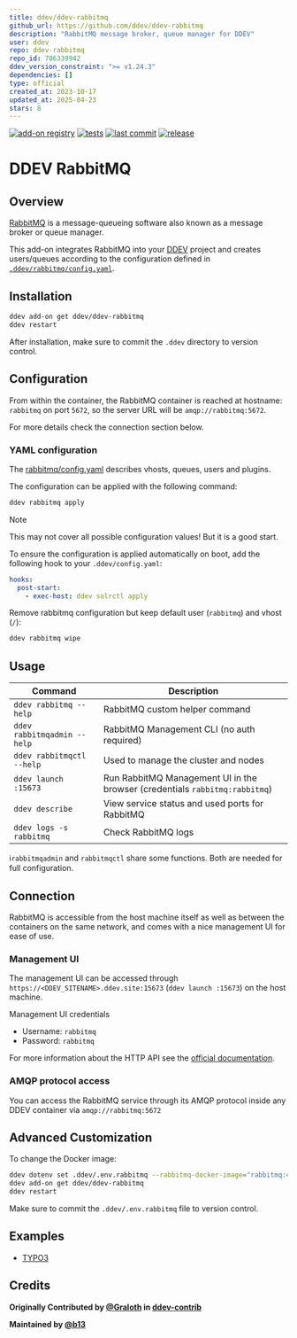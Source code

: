 ```yaml
---
title: ddev/ddev-rabbitmq
github_url: https://github.com/ddev/ddev-rabbitmq
description: "RabbitMQ message broker, queue manager for DDEV"
user: ddev
repo: ddev-rabbitmq
repo_id: 706339942
ddev_version_constraint: ">= v1.24.3"
dependencies: []
type: official
created_at: 2023-10-17
updated_at: 2025-04-23
stars: 8
---
```


[![add-on registry](https://img.shields.io/badge/DDEV-Add--on_Registry-blue)](https://addons.ddev.com)
[![tests](https://github.com/ddev/ddev-rabbitmq/actions/workflows/tests.yml/badge.svg?branch=main)](https://github.com/ddev/ddev-rabbitmq/actions/workflows/tests.yml?query=branch%3Amain)
[![last commit](https://img.shields.io/github/last-commit/ddev/ddev-rabbitmq)](https://github.com/ddev/ddev-rabbitmq/commits)
[![release](https://img.shields.io/github/v/release/ddev/ddev-rabbitmq)](https://github.com/ddev/ddev-rabbitmq/releases/latest)

# DDEV RabbitMQ

## Overview

[RabbitMQ](https://www.rabbitmq.com/) is a message-queueing software also known as a message broker or queue manager.

This add-on integrates RabbitMQ into your [DDEV](https://ddev.com/) project and creates users/queues according to the configuration defined in [`.ddev/rabbitmq/config.yaml`](https://github.com/ddev/ddev-rabbitmq/blob/main/rabbitmq/config.yaml).

## Installation

```bash
ddev add-on get ddev/ddev-rabbitmq
ddev restart
```

After installation, make sure to commit the `.ddev` directory to version control.

## Configuration

From within the container, the RabbitMQ container is reached at hostname: `rabbitmq` on port `5672`, so
the server URL will be `amqp://rabbitmq:5672`.

For more details check the connection section below.

### YAML configuration

The [rabbitmq/config.yaml](https://github.com/ddev/ddev-rabbitmq/blob/main/rabbitmq/config.yaml) describes
vhosts, queues, users and plugins.

The configuration can be applied with the following command:

```bash
ddev rabbitmq apply
```

> [!NOTE]
> This may not cover all possible configuration values! But it is a good start.

To ensure the configuration is applied automatically on boot, add the following
hook to your `.ddev/config.yaml`:

```yaml
hooks:
  post-start:
    - exec-host: ddev solrctl apply
```

Remove rabbitmq configuration but keep default user (`rabbitmq`) and vhost (`/`):

```bash
ddev rabbitmq wipe
```

## Usage

| Command | Description |
| ------- | ----------- |
| `ddev rabbitmq --help` | RabbitMQ custom helper command |
| `ddev rabbitmqadmin --help` | RabbitMQ Management CLI (no auth required) |
| `ddev rabbitmqctl --help` | Used to manage the cluster and nodes |
| `ddev launch :15673` | Run RabbitMQ Management UI in the browser (credentials `rabbitmq:rabbitmq`) |
| `ddev describe` | View service status and used ports for RabbitMQ |
| `ddev logs -s rabbitmq` | Check RabbitMQ logs |

ℹ️`rabbitmqadmin` and `rabbitmqctl` share some functions. Both are needed for full configuration.

## Connection

RabbitMQ is accessible from the host machine itself as well as between the containers on the same network, and comes
with a nice management UI for ease of use.

### Management UI

The management UI can be accessed through `https://<DDEV_SITENAME>.ddev.site:15673` (`ddev launch :15673`) on the host machine.

Management UI credentials

* Username: `rabbitmq`
* Password: `rabbitmq`

For more information about the HTTP API see the [official documentation](https://www.rabbitmq.com/docs).

### AMQP protocol access

You can access the RabbitMQ service through its AMQP protocol inside any DDEV container via `amqp://rabbitmq:5672`

## Advanced Customization

To change the Docker image:

```bash
ddev dotenv set .ddev/.env.rabbitmq --rabbitmq-docker-image="rabbitmq:4-management-alpine"
ddev add-on get ddev/ddev-rabbitmq
ddev restart
```

Make sure to commit the `.ddev/.env.rabbitmq` file to version control.

## Examples

* [TYPO3](https://github.com/ddev/ddev-rabbitmq/blob/main/USAGE.md)

## Credits

**Originally Contributed by [@Graloth](https://github.com/Graloth) in [ddev-contrib](https://github.com/ddev/ddev-contrib/tree/master/docker-compose-services/rabbitmq)**

**Maintained by [@b13](https://github.com/b13)**
